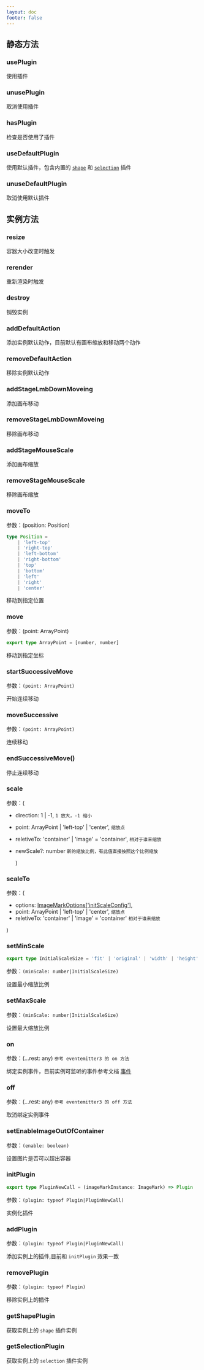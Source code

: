 ```yaml
---
layout: doc
footer: false
---
```


## 静态方法

### usePlugin

使用插件

### unusePlugin

取消使用插件

### hasPlugin

检查是否使用了插件

### useDefaultPlugin

使用默认插件，包含内置的 [`shape`](/api/plugin/shape) 和 [`selection`](/api/plugin/selection) 插件

### unuseDefaultPlugin

取消使用默认插件

## 实例方法

### resize

容器大小改变时触发

### rerender

重新渲染时触发

### destroy

销毁实例

### addDefaultAction

添加实例默认动作，目前默认有画布缩放和移动两个动作

### removeDefaultAction

移除实例默认动作

### addStageLmbDownMoveing

添加画布移动

### removeStageLmbDownMoveing

移除画布移动

### addStageMouseScale

添加画布缩放

### removeStageMouseScale

移除画布缩放

### moveTo

参数：(position: Position)

```ts
type Position =
	| 'left-top'
	| 'right-top'
	| 'left-bottom'
	| 'right-bottom'
	| 'top'
	| 'bottom'
	| 'left'
	| 'right'
	| 'center'
```

移动到指定位置

### move

参数：(point: ArrayPoint)

```ts
export type ArrayPoint = [number, number]
```

移动到指定坐标

### startSuccessiveMove

参数：`(point: ArrayPoint)`

开始连续移动

### moveSuccessive

参数：`(point: ArrayPoint)`

连续移动

### endSuccessiveMove()

停止连续移动

### scale

参数：(

- direction: 1 | -1, `1 放大，-1 缩小`
- point: ArrayPoint | 'left-top' | 'center', `缩放点`
- reletiveTo: 'container' | 'image' = 'container', `相对于谁来缩放`
- newScale?: number `新的缩放比例，有此值直接按照这个比例缩放`

  )

### scaleTo

参数：(

- options: [ImageMarkOptions['initScaleConfig']](/api/constructor-options#initscaleconfig),
- point: ArrayPoint | 'left-top' | 'center', `缩放点`
- reletiveTo: 'container' | 'image' = 'container' `相对于谁来缩放`

)

### setMinScale

```ts
export type InitialScaleSize = 'fit' | 'original' | 'width' | 'height' | 'cover'
```

参数：`(minScale: number|InitialScaleSize)`

设置最小缩放比例

### setMaxScale

参数：`(minScale: number|InitialScaleSize)`

设置最大缩放比例

### on

参数：(...rest: any) `参考 eventemitter3 的 on 方法`

绑定实例事件，目前实例可监听的事件参考文档 [事件](/api/constructor-on)

### off

参数：(...rest: any) `参考 eventemitter3 的 off 方法`

取消绑定实例事件

### setEnableImageOutOfContainer

参数：`(enable: boolean)`

设置图片是否可以超出容器

### initPlugin

```ts
export type PluginNewCall = (imageMarkInstance: ImageMark) => Plugin
```

参数：`(plugin: typeof Plugin|PluginNewCall)`

实例化插件

### addPlugin

参数：`(plugin: typeof Plugin|PluginNewCall)`

添加实例上的插件,目前和 `initPlugin` 效果一致

### removePlugin

参数：`(plugin: typeof Plugin)`

移除实例上的插件

### getShapePlugin

获取实例上的 `shape` 插件实例

### getSelectionPlugin

获取实例上的 `selection` 插件实例
